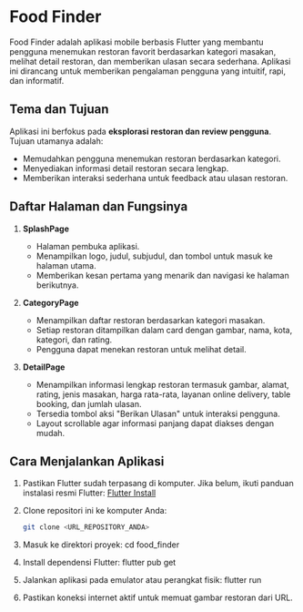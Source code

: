 # Food Finder

Food Finder adalah aplikasi mobile berbasis Flutter yang membantu pengguna menemukan restoran favorit berdasarkan kategori masakan, melihat detail restoran, dan memberikan ulasan secara sederhana. Aplikasi ini dirancang untuk memberikan pengalaman pengguna yang intuitif, rapi, dan informatif.

## Tema dan Tujuan
Aplikasi ini berfokus pada **eksplorasi restoran dan review pengguna**. Tujuan utamanya adalah:
- Memudahkan pengguna menemukan restoran berdasarkan kategori.
- Menyediakan informasi detail restoran secara lengkap.
- Memberikan interaksi sederhana untuk feedback atau ulasan restoran.

## Daftar Halaman dan Fungsinya

1. **SplashPage**
   - Halaman pembuka aplikasi.
   - Menampilkan logo, judul, subjudul, dan tombol untuk masuk ke halaman utama.
   - Memberikan kesan pertama yang menarik dan navigasi ke halaman berikutnya.

2. **CategoryPage**
   - Menampilkan daftar restoran berdasarkan kategori masakan.
   - Setiap restoran ditampilkan dalam card dengan gambar, nama, kota, kategori, dan rating.
   - Pengguna dapat menekan restoran untuk melihat detail.

3. **DetailPage**
   - Menampilkan informasi lengkap restoran termasuk gambar, alamat, rating, jenis masakan, harga rata-rata, layanan online delivery, table booking, dan jumlah ulasan.
   - Tersedia tombol aksi "Berikan Ulasan" untuk interaksi pengguna.
   - Layout scrollable agar informasi panjang dapat diakses dengan mudah.

## Cara Menjalankan Aplikasi

1. Pastikan Flutter sudah terpasang di komputer. Jika belum, ikuti panduan instalasi resmi Flutter: [Flutter Install](https://flutter.dev/docs/get-started/install)

2. Clone repositori ini ke komputer Anda:
   ```bash
   git clone <URL_REPOSITORY_ANDA>
3. Masuk ke direktori proyek:
   cd food_finder

4. Install dependensi Flutter:
   flutter pub get

5. Jalankan aplikasi pada emulator atau perangkat fisik:
   flutter run

6. Pastikan koneksi internet aktif untuk memuat gambar restoran dari URL.

